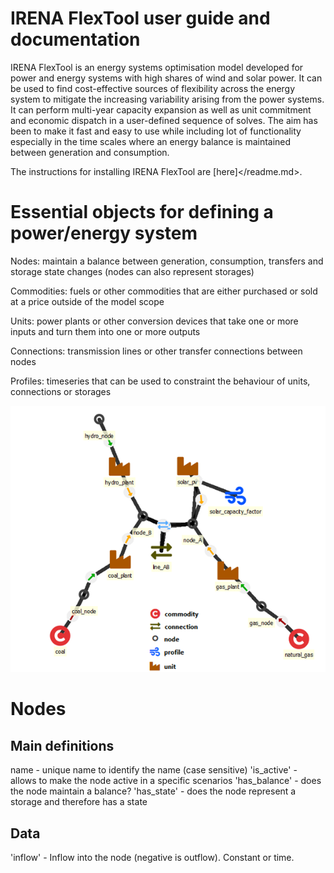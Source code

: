 # IRENA FlexTool user guide and documentation

IRENA FlexTool is an energy systems optimisation model developed for power and energy systems with high shares of wind and solar power. It can be used to find cost-effective sources of flexibility across the energy system to mitigate the increasing variability arising from the power systems. It can perform multi-year capacity expansion as well as unit commitment and economic dispatch in a user-defined sequence of solves. The aim has been to make it fast and easy to use while including lot of functionality especially in the time scales where an energy balance is maintained between generation and consumption.

The instructions for installing IRENA FlexTool are [here]</readme.md>.

# Essential objects for defining a power/energy system

Nodes: maintain a balance between generation, consumption, transfers and storage state changes (nodes can also represent storages)

Commodities: fuels or other commodities that are either purchased or sold at a price outside of the model scope

Units: power plants or other conversion devices that take one or more inputs and turn them into one or more outputs

Connections: transmission lines or other transfer connections between nodes

Profiles: timeseries that can be used to constraint the behaviour of units, connections or storages

![Simple example grid](./simple_grid.png)

# Nodes

## Main definitions

name - unique name to identify the name (case sensitive)
'is_active' - allows to make the node active in a specific scenarios
'has_balance' - does the node maintain a balance?
'has_state' - does the node represent a storage and therefore has a state 

## Data

'inflow' - Inflow into the node (negative is outflow). Constant or time.
